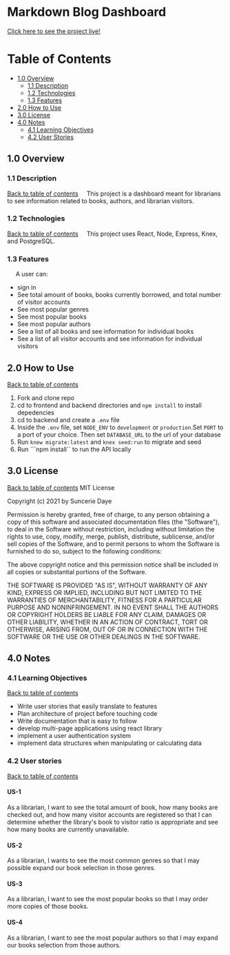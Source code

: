 # Markdown Blog Dashboard
[Click here to see the project live!]()
# Table of Contents
  - [1.0 Overview](#10-overview)
    - [1.1 Description](#11-description)
    - [1.2 Technologies](#12-technologies)
    - [1.3 Features](#13-features)
  - [2.0 How to Use](#20-how-to-use)
  - [3.0 License](#30-license)
  - [4.0 Notes](#40-notes)
    - [4.1 Learning Objectives](#41-learning-objectives)
    - [4.2 User Stories](#42-user-stories)
## 1.0 Overview
### 1.1 Description
[Back to table of contents](#table-of-contents)
&nbsp;&nbsp;&nbsp;&nbsp;This project is a dashboard meant for librarians to see information related to books, authors, and librarian visitors.
### 1.2 Technologies
[Back to table of contents](#table-of-contents)
&nbsp;&nbsp;&nbsp;&nbsp;This project uses React, Node, Express, Knex, and PostgreSQL.
### 1.3 Features
&nbsp;&nbsp;&nbsp;&nbsp; A user can:
- sign in
- See total amount of books, books currently borrowed, and total number of visitor accounts
- See most popular genres
- See most popular books 
- See most popular authors
- See a list of all books and see information for individual books
- See a list of all visitor accounts and see information for individual visitors
## 2.0 How to Use
[Back to table of contents](#table-of-contents)
1. Fork and clone repo
2. cd to frontend and backend directories and ```npm install``` to install depedencies
3. cd to backend and create a `.env` file
4. Inside the `.env` file, set ```NODE_ENV``` to `development` or `production`.Set ```PORT``` to a port of your choice. Then set ```DATABASE_URL``` to the url of your database
5. Run ```knew migrate:latest``` and ```knex seed:run``` to migrate and seed
6. Run ```npm install`` to run the API locally
## 3.0 License
[Back to table of contents](#table-of-contents)
MIT License

Copyright (c) 2021 by Suncerie Daye

Permission is hereby granted, free of charge, to any person obtaining a copy
of this software and associated documentation files (the "Software"), to deal
in the Software without restriction, including without limitation the rights
to use, copy, modify, merge, publish, distribute, sublicense, and/or sell
copies of the Software, and to permit persons to whom the Software is
furnished to do so, subject to the following conditions:

The above copyright notice and this permission notice shall be included in all
copies or substantial portions of the Software.

THE SOFTWARE IS PROVIDED "AS IS", WITHOUT WARRANTY OF ANY KIND, EXPRESS OR
IMPLIED, INCLUDING BUT NOT LIMITED TO THE WARRANTIES OF MERCHANTABILITY,
FITNESS FOR A PARTICULAR PURPOSE AND NONINFRINGEMENT. IN NO EVENT SHALL THE
AUTHORS OR COPYRIGHT HOLDERS BE LIABLE FOR ANY CLAIM, DAMAGES OR OTHER
LIABILITY, WHETHER IN AN ACTION OF CONTRACT, TORT OR OTHERWISE, ARISING FROM,
OUT OF OR IN CONNECTION WITH THE SOFTWARE OR THE USE OR OTHER DEALINGS IN THE
SOFTWARE.

## 4.0 Notes
### 4.1 Learning Objectives
[Back to table of contents](#table-of-contents)
- Write user stories that easily translate to features
- Plan architecture of project before touching code
- Write documentation that is easy to follow
- develop multi-page applications using react library
- implement a user authentication system
- implement data structures when manipulating or calculating data 

### 4.2 User stories
[Back to table of contents](#table-of-contents)
#### US-1
As a librarian, I want to see the total amount of book, how many books are checked out, and how many visitor accounts are registered so that I can determine whether the library's book to visitor ratio is appropriate and see how many books are currently unavailable.

#### US-2
As a librarian, I wants to see the most common genres so that I may possible expand our book selection in those genres.

#### US-3

As a librarian, I want to see the most popular books so that I may order more copies of those books.

#### US-4
As a librarian, I want to see the most popular authors so that I may expand our books selection from those authors. 

